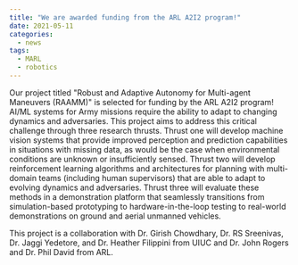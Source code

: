 ```yaml
---
title: "We are awarded funding from the ARL A2I2 program!"
date: 2021-05-11
categories:
  - news
tags:
  - MARL
  - robotics
---
```


Our project titled "Robust and Adaptive Autonomy for Multi-agent Maneuvers (RAAMM)" is selected for funding by the ARL A2I2 program! AI/ML systems for Army missions require the ability to adapt to changing dynamics and adversaries. This project aims to address this critical challenge through three research thrusts. Thrust one will develop machine vision systems that provide improved perception and prediction capabilities in situations with missing data, as would be the case when environmental conditions are unknown or insufficiently sensed. Thrust two will develop reinforcement learning algorithms and architectures for planning with multi-domain teams (including human supervisors) that are able to adapt to evolving dynamics and adversaries. Thrust three will evaluate these methods in a demonstration platform that seamlessly transitions from simulation-based prototyping to hardware-in-the-loop testing to real-world demonstrations on ground and aerial unmanned vehicles.

This project is a collaboration with Dr. Girish Chowdhary, Dr. RS Sreenivas, Dr. Jaggi Yedetore, and Dr. Heather Filippini from UIUC and Dr. John Rogers and Dr. Phil David from ARL.